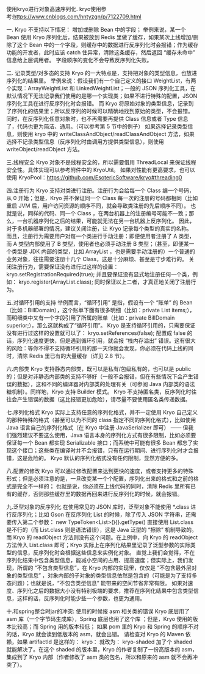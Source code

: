 使用kryo进行对象高速序列化.
kryo使用参考:https://www.cnblogs.com/hntyzgn/p/7122709.html

一. Kryo 不支持以下情况：
增加或删除 Bean 中的字段；
举例来说，某一个 Bean 使用 Kryo 序列化后，结果被放到 Redis 里做了缓存，如果某次上线增加/删除了这个 Bean 中的一个字段，则缓存中的数据进行反序列化时会报错；作为缓存功能的开发者，此时应该 catch 住异常，清除这条缓存，然后返回 “缓存未命中” 信息给上层调用者。
字段顺序的变化不会导致反序列化失败。

二. 记录类型/对多态的支持
Kryo 的一大特点是，支持把对象的类型信息，也放进序列化的结果里。
举例来说：假设我们有一个自己定义的接口 WeightList<T>，有两个实现：ArrayWeightList<T> 和 LinkedWeightList<T>；一般的 JSON 序列化工具，在默认情况下无法记录我们使用的是哪一个实现类；如果不进行特殊的配置，JSON 序列化工具在进行反序列化时会报错。
而 Kryo 将原始对象的类型信息，记录到了序列化的结果里；所以反序列的时候可以精确地找到原始的类型，不会报错。
同时，在反序列化任意对象时，也不再需要再提供 Class 信息或者 Type 信息了，代码也更为简洁、通用。（可以参考第 5 节中的例子）
如果选择记录类型信息，则使用 kryo 中的 writeClassAndObject/readClassAndObject 方法，如果选择不记录类型信息（反序列化时由调用方提供类型信息），则使用 writeObject/readObject 方法。

三.线程安全
Kryo 对象不是线程安全的，所以需要借用 ThreadLocal 来保证线程安全性。具体实现可以参考附件中的 KryoUtil。
如果对性能有更高要求，也可以使用 KryoPool：https://github.com/EsotericSoftware/kryo#threading0

四.注册行为
Kryo 支持对类进行注册。注册行为会给每一个 Class 编一个号码，从 0 开始；但是，Kryo 并不保证同一个 Class 每一次的注册的号码都相同（比如重启 JVM 后，用户访问资源的顺序不同，就会导致类注册的先后顺序不同）。
也就是说，同样的代码、同一个 Class ，在两台机器上的注册编号可能不一致；那么，一台机器序列化之后的结果，可能就无法在另一台机器上反序列化。
因此，对于多机器部署的情况，建议关闭注册，让 Kryo 记录每个类型的真实的名称。
而且，注册行为需要用户对每一个类进行手动注册：即便使用者注册了 A 类型，而 A 类型内部使用了 B 类型，使用者也必须手动注册 B 类型；（甚至，即便某一个类型是 JDK 内部的类型，比如 ArrayList ，也是需要手动注册的）一个普通的业务对象，往往需要注册十几个 Class，这是十分麻烦、甚至是寸步难行的。
关闭注册行为，需要保证没有进行过这样的设置：
kryo.setRegistrationRequired(true);
并且要保证没有显式地注册任何一个类，例如：
kryo.register(ArrayList.class);
同时保证以上二者，才真正地关闭了注册行为。

五.对循环引用的支持
举例而言，“循环引用” 是指，假设有一个 “账单” 的 Bean（比如：BillDomain），这个账单下面有很多明细（比如：private List<ItemDomain> items;），而明细类中又有一个字段引用了所属的账单（比如：private BillDomain superior;），那么这就构成了“循环引用”。
Kryo 是支持循环引用的，只需要保证没有进行过这样的设置就可以了：
kryo.setReferences(false);
配置成 false 的话，序列化速度更快，但是遇到循环引用，就会报 “栈内存溢出” 错误。这有很大的风险：等你不得不支持循环引用的那一天你就会发现，你必须在代码上线的同时，清除 Redis 里已有的大量缓存（详见 2.8 节）。

六.内部类
Kryo 支持静态内部类，既可以是私有/包级私有的，也可以是 public 的；但是对非静态内部类的支持不够好（一般不会报错，但在有些情况下会产生错误的数据），这和不同的编译器对内部类的处理有关（可参阅 Java 内部类的语法糖机制）。同样地，Kryo 支持 Builder 模式。
Kryo 不支持匿名类，反序列化时往往会产生错误的数据（这比报错更加危险），请尽量不要使用匿名类传递数据。

七.序列化格式
Kryo 实际上支持任意的序列化格式，并不一定使用 Kryo 自己定义的那种特殊的格式（甚至可以为不同的 class 指定不同的序列化格式），比如使用 Java 语言自己的序列化格式（在 Kryo 中注册 JavaSerializer 即可） —— 但我们强烈建议不要这么使用，Java 语言本身的序列化方式有很多限制，比如必须要保证每一个 Bean 都实现 Serializable 接口；而系统中可能有很多 Bean 都忘了实现这个接口；这些类在编译时并不会报错，只有在运行期间、进行序列化时才会报错，这是危险的。
Kryo 默认的序列化格式没有任何限制，显然方便的多。

八.配置的修改
Kryo 可以通过修改配置来达到更快的速度，或者支持更多的特殊形式；但是必须注意的是，一旦改变某一个个配置，序列化出来的格式和之前的格式是完全不一样的； 也就是说，你必须在上线代码的同时，清除 Redis 里所有已有的缓存，否则那些缓存里的数据再回来进行反序列化的时候，就会报错。

九.泛型对象的反序列化
在使用常见的 JSON 库时，泛型对象不能使用 *.class 进行反序列化；比如 Gson 在反序列化 List<SomeDomain> 的时候，除了传入 JSON 字符串，还需要传入第二个参数：
new TypeToken<List<SomeDomain>>(){}.getType()
直接使用 List.class 是不行的（而 List<SomeDomain>.class 则是语法错误），这是 Java 泛型的 “擦除” 机制导致的。
而 Kryo 的 readObject 方法则没有这个问题。在上例中，向 Kryo 的 readObject 方法传入 List.class 即可；Kryo 实际上在序列化结果里记录了泛型参数的实际类型的信息，反序列化时会根据这些信息来实例化对象。
直觉上我们会觉得，不在序列化结果中包含类型信息，能减小空间的占用、提高速度；但实际上，我们发现，所谓的 “不包含类型信息”，在 Kryo 内部的实现里，仅仅是 “不包含最外层对象的类型信息” ，对象内部的子对象的类型信息依然是包含的（可能是为了支持多态问题）；也就是说，“不包含类型信息” 能带来的空间节省非常有限。
如果对速度、序列化之后的数据大小没有特别极端的要求，推荐在序列化结果中包含类型信息，这样的话，反序列化时能少些一个参数，也更为通用。

十.和spring整合时jar的冲突:
使用的时候报 asm 相关类的错误
Kryo 底层用了 asm 库（一个字节码生成库），Spring 底层也用了这个库 ；但是，Kryo 使用的版本比较高；而 Spring 用的版本较低； 如果 pom 里的 Kryo 和 Spring 的顺序不对的话，Kryo 就会读到低版本的 asm，就会出错。
请检查对 Kryo 的 Maven 依赖，如果 artifactId 是这样的：
<artifactId>kryo</artifactId>：
就改为：
<artifactId>kryo-shaded</artifactId>
加了个 shaded 就能解决了。在这个 shaded 的版本里，Kryo 的作者复制了一份高版本的 asm，集成到了 Kryo 内部（作者修改了 asm 类的包名，所以和原来的 asm 就不会再冲突了）。
